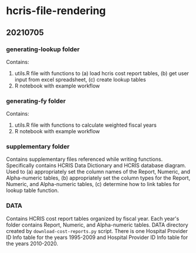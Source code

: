 # hcris-file-rendering  
## 20210705
### generating-lookup folder
Contains:  
1.  utils.R file with functions to (a) load hcris cost report tables, (b) get user input from excel spreadsheet,
(c) create lookup tables  
2. R notebook with example workflow  

### generating-fy folder
Contains:  
1.  utils.R file with functions to calculate weighted fiscal years  
2. R notebook with example workflow  

### supplementary folder
Contains supplementary files referenced while writing functions.   
Specifically contains HCRIS Data Dictionary and HCRIS database diagram. Used to (a) appropriately set the column names of the Report, Numeric, and Alpha-numeric tables, (b) appropriately set the column types for the Report, Numeric, and Alpha-numeric tables, (c) determine how to link tables for lookup table function.

### DATA
Contains HCRIS cost report tables organized by fiscal year. Each year's folder contains Report, Numeric, and Alpha-numeric tables. DATA directory created by `download-cost-reports.py` script. There is one Hospital Provider ID Info table for the years 1995-2009 and Hospital Provider ID Info table for the years 2010-2020.
